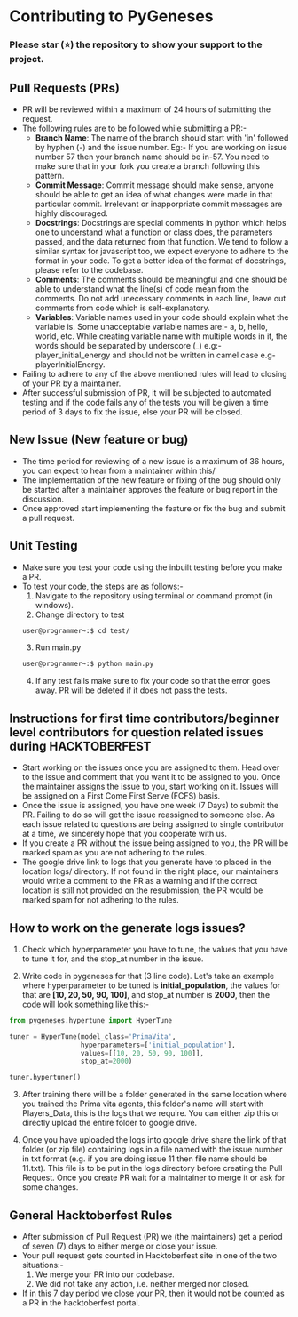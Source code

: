 # Contributing to PyGeneses   

### Please star (⭐) the repository to show your support to the project.   

## Pull Requests (PRs)

- PR will be reviewed within a maximum of 24 hours of submitting the request.
- The following rules are to be followed while submitting a PR:-
	- <strong>Branch Name</strong>: The name of the branch should start with 'in' followed by hyphen (-) and the issue number. Eg:- If you are working on issue number 57 then your branch name should be in-57. You need to make sure that in your fork you create a branch following this pattern.
	- <strong>Commit Message</strong>: Commit message should make sense, anyone should be able to get an idea of what changes were made in that particular commit. Irrelevant or inapporpriate commit messages are highly discouraged.
	- <strong>Docstrings</strong>: Docstrings are special comments in python which helps one to understand what a function or class does, the parameters passed, and the data returned from that function. We tend to follow a similar syntax for javascript too, we expect everyone to adhere to the format in your code. To get a better idea of the format of docstrings, please refer to the codebase.
	- <strong>Comments</strong>: The comments should be meaningful and one should be able to understand what the line(s) of code mean from the comments. Do not add unecessary comments in each line, leave out comments from code which is self-explanatory. 
	- <strong>Variables</strong>: Variable names used in your code should explain what the variable is. Some unacceptable variable names are:- a, b, hello, world, etc.  While creating variable name with multiple words in it, the words should be separated by underscore (_) e.g:- player_initial_energy and should not be written in camel case e.g- playerInitialEnergy.
- Failing to adhere to any of the above mentioned rules will lead to closing of your PR by a maintainer.
- After successful submission of PR, it will be subjected to automated testing and if the code fails any of the tests you will be given a time period of 3 days to fix the issue, else your PR will be closed.

## New Issue (New feature or bug)

- The time period for reviewing of a new issue is a maximum of 36 hours, you can expect to hear from a maintainer within this/
- The implementation of the new feature or fixing of the bug should only be started after a maintainer approves the feature or bug report in the discussion. 
- Once approved start implementing the feature or fix the bug and submit a pull request.

## Unit Testing

- Make sure you test your code using the inbuilt testing before you make a PR. 
- To test your code, the steps are as follows:-
	1) Navigate to the repository using terminal or command prompt (in windows).
	2) Change directory to test
	```bash
	user@programmer~:$ cd test/
	```
  3) Run main.py
	```bash
	user@programmer~:$ python main.py
	```
  4) If any test fails make sure to fix your code so that the error goes away. PR will be deleted if it does not pass the tests. 
  
## Instructions for first time contributors/beginner level contributors for question related issues during HACKTOBERFEST

- Start working on the issues once you are assigned to them. Head over to the issue and comment that you want it to be assigned to you. Once the maintainer assigns the issue to you, start working on it. Issues will be assigned on a First Come First Serve (FCFS) basis.
- Once the issue is assigned, you have one week (7 Days) to submit the PR. Failing to do so will get the issue reassigned to someone else. As each issue related to questions are being assigned to single contributor at a time, we sincerely hope that you cooperate with us.
- If you create a PR without the issue being assigned to you, the PR will be marked spam as you are not adhering to the rules.   
- The google drive link to logs that you generate have to placed in the location logs/ directory. If not found in the right place, our maintainers would write a comment to the PR as a warning and if the correct location is still not provided on the resubmission, the PR would be marked spam for not adhering to the rules.

## How to work on the generate logs issues?

1) Check which hyperparameter you have to tune, the values that you have to tune it for, and the stop_at number in the issue.

2) Write code in pygeneses for that (3 line code). Let's take an example where hyperparameter to be tuned is **initial_population**, the values for that are **[10, 20, 50, 90, 100]**, and stop_at number is **2000**, then the code will look something like this:-

```python
from pygeneses.hypertune import HyperTune

tuner = HyperTune(model_class='PrimaVita',
                  hyperparameters=['initial_population'],
                  values=[[10, 20, 50, 90, 100]],
                  stop_at=2000)

tuner.hypertuner()
```

3) After training there will be a folder generated in the same location where you trained the Prima vita agents, this folder's name will start with Players_Data, this is the logs that we require. You can either zip this or directly upload the entire folder to google drive.

4) Once you have uploaded the logs into google drive share the link of that folder (or zip file) containing logs in a file named with the issue number in txt format (e.g. if you are doing issue 11 then file name should be 11.txt). This file is to be put in the logs directory before creating the Pull Request. Once you create PR wait for a maintainer to merge it or ask for some changes.

## General Hacktoberfest Rules

- After submission of Pull Request (PR) we (the maintainers) get a period of seven (7) days to either merge or close your issue. 
- Your pull request gets counted in Hacktoberfest site in one of the two situations:-
	1) We merge your PR into our codebase.
	2) We did not take any action, i.e. neither merged nor closed.
- If in this 7 day period we close your PR, then it would not be counted as a PR in the hacktoberfest portal.
